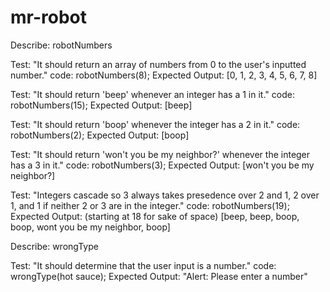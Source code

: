# mr-robot

Describe: robotNumbers

Test: "It should return an array of numbers from 0 to the user's inputted number."
code: robotNumbers(8);
Expected Output: [0, 1, 2, 3, 4, 5, 6, 7, 8]

Test: "It should return 'beep' whenever an integer has a 1 in it."
code: robotNumbers(15);
Expected Output: [beep]

Test: "It should return 'boop' whenever the integer has a 2 in it."
code: robotNumbers(2);
Expected Output: [boop]

Test: "It should return 'won't you be my neighbor?' whenever the integer has a 3 in it."
code: robotNumbers(3);
Expected Output: [won't you be my neighbor?]

Test: "Integers cascade so 3 always takes presedence over 2 and 1, 2 over 1, and 1 if neither 2 or 3 are in the integer."
code: robotNumbers(19);
Expected Output: (starting at 18 for sake of space) [beep, beep, boop, boop, wont you be my neighbor, boop]




Describe: wrongType

Test: "It should determine that the user input is a number."
code: wrongType(hot sauce);
Expected Output: "Alert: Please enter a number"
